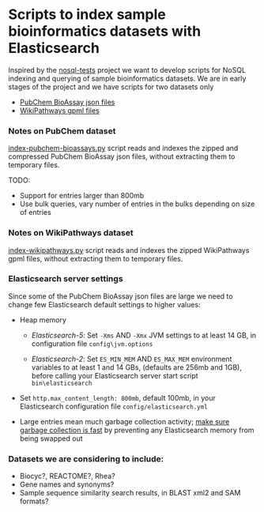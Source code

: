# Scripts to index sample bioinformatics datasets with Elasticsearch 

Inspired by the [nosql-tests](https://github.com/weinberger/nosql-tests/)
project we want to develop scripts for NoSQL indexing and querying of
sample bioinformatics datasets.
We are in early stages of the project and we have scripts for two datasets only

* [PubChem BioAssay json files](ftp://ftp.ncbi.nlm.nih.gov/pubchem/Bioassay/JSON/)
* [WikiPathways gpml files](http://www.wikipathways.org/index.php/Download_Pathways)

### Notes on PubChem dataset 

[index-pubchem-bioassays.py](index-pubchem-bioassays.py) script reads and indexes
the zipped and compressed PubChem BioAssay json files,
without extracting them to temporary files.

TODO:

* Support for entries larger than 800mb
* Use bulk queries, vary number of entries in the bulks depending on size
of entries

### Notes on WikiPathways dataset 

[index-wikipathways.py](index-wikipathways.py) script reads and indexes
the zipped WikiPathways gpml files,
without extracting them to temporary files.

### Elasticsearch server settings
Since some of the PubChem BioAssay json files are large we need to change
few Elasticsearch default settings to higher values:

* Heap memory

    * _Elasticsearch-5_: Set `-Xms` AND `-Xmx` JVM settings to at least 14 GB,
    in configuration file `config\jvm.options`

    * _Elasticsearch-2_: Set `ES_MIN_MEM` AND `ES_MAX_MEM` environment variables to at least 1 and 14 GBs,
    (defaults are 256mb and 1GB), before calling your Elasticsearch server
    start script `bin\elasticsearch`

* Set `http.max_content_length: 800mb`, default 100mb,
  in your Elasticsearch configuration file `config/elasticsearch.yml`
* Large entries mean much garbage collection activity;
  [make sure garbage collection is fast](https://www.elastic.co/guide/en/elasticsearch/reference/current/setup-configuration-memory.html) 
  by preventing any Elasticsearch memory from being swapped out
  

### Datasets we are considering to include: 
* Biocyc?, REACTOME?, Rhea?
* Gene names and synonyms?
* Sample sequence similarity search results, in BLAST xml2 and SAM formats?